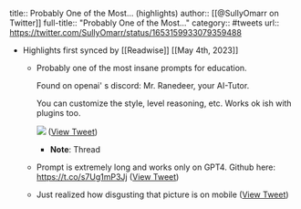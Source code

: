 title:: Probably One of the Most... (highlights)
author:: [[@SullyOmarr on Twitter]]
full-title:: "Probably One of the Most..."
category:: #tweets
url:: https://twitter.com/SullyOmarr/status/1653159933079359488

- Highlights first synced by [[Readwise]] [[May 4th, 2023]]
	- Probably one of the most insane prompts for education. 
	  
	  Found on openai' s discord: Mr. Ranedeer, your AI-Tutor. 
	  
	  You can customize the style, level reasoning, etc. Works ok ish with plugins too. 
	  
	  ![](https://pbs.twimg.com/media/FvEzz-UagAAALFQ.jpg) ([View Tweet](https://twitter.com/SullyOmarr/status/1653159933079359488))
		- **Note**: Thread
	- Prompt is extremely long and works only on GPT4. Github here: https://t.co/s7Ug1mP3Jj ([View Tweet](https://twitter.com/SullyOmarr/status/1653159934786437120))
	- Just realized how disgusting that picture is on mobile ([View Tweet](https://twitter.com/SullyOmarr/status/1653162173210955776))